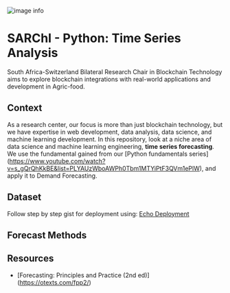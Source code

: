 ![image info](https://blockchain.uj.ac.za/static/images/main-logo.png)

# SARChI - Python: Time Series Analysis
South Africa-Switzerland Bilateral Research Chair in Blockchain Technology aims to explore blockchain integrations with real-world applications and development in Agric-food.

## Context
As a research center, our focus is more than just blockchain technology, but we have expertise in web development, data analysis, data science, and machine learning development. In this repository, look at a niche area of data science and machine learning engineering, **time series forecasting**. We use the fundamental gained from our [Python fundamentals series] (https://www.youtube.com/watch?v=s_gQrQhKkBE&list=PLYAUzWboAWPh0Tbm1MTYiPtF3QVm1ePlW), and apply it to Demand Forecasting. 

## Dataset
Follow step by step gist for deployment using: [Echo Deployment](https://gist.github.com/ujblockchain/9152d51a574791ed95b7e4a39ae83a18)

## Forecast Methods

## Resources
- [Forecasting: Principles and Practice (2nd ed)] (https://otexts.com/fpp2/)
